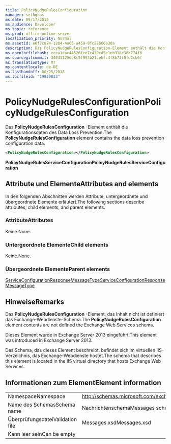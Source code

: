 ```yaml
---
title: PolicyNudgeRulesConfiguration
manager: sethgros
ms.date: 09/17/2015
ms.audience: Developer
ms.topic: reference
ms.prod: office-online-server
localization_priority: Normal
ms.assetid: e6f7c824-1284-4a65-a459-9fc22b66e30a
description: Das PolicyNudgeRulesConfiguration-Element enthält die Konfigurationsdaten des Data Loss Prevention.
ms.openlocfilehash: ecea1dac44526fee7c439cd5e1eb318c38d274f6
ms.sourcegitcommit: 34041125dc8c5f993b21cebfc4f8b72f0fd2cb6f
ms.translationtype: MT
ms.contentlocale: de-DE
ms.lasthandoff: 06/25/2018
ms.locfileid: "19830833"
---
```

# <a name="policynudgerulesconfiguration"></a><span data-ttu-id="20cf5-103">PolicyNudgeRulesConfiguration</span><span class="sxs-lookup"><span data-stu-id="20cf5-103">PolicyNudgeRulesConfiguration</span></span>

<span data-ttu-id="20cf5-104">Das **PolicyNudgeRulesConfiguration** -Element enthält die Konfigurationsdaten des Data Loss Prevention.</span><span class="sxs-lookup"><span data-stu-id="20cf5-104">The **PolicyNudgeRulesConfiguration** element contains the data loss prevention configuration data.</span></span> 
  
```XML
<PolicyNudgeRulesConfiguration></PolicyNudgeRulesConfiguration>
```

 <span data-ttu-id="20cf5-105">**PolicyNudgeRulesServiceConfiguration**</span><span class="sxs-lookup"><span data-stu-id="20cf5-105">**PolicyNudgeRulesServiceConfiguration**</span></span>
## <a name="attributes-and-elements"></a><span data-ttu-id="20cf5-106">Attribute und Elemente</span><span class="sxs-lookup"><span data-stu-id="20cf5-106">Attributes and elements</span></span>

<span data-ttu-id="20cf5-107">In den folgenden Abschnitten werden Attribute, untergeordnete und übergeordnete Elemente erläutert.</span><span class="sxs-lookup"><span data-stu-id="20cf5-107">The following sections describe attributes, child elements, and parent elements.</span></span>
  
### <a name="attributes"></a><span data-ttu-id="20cf5-108">Attribute</span><span class="sxs-lookup"><span data-stu-id="20cf5-108">Attributes</span></span>

<span data-ttu-id="20cf5-109">Keine.</span><span class="sxs-lookup"><span data-stu-id="20cf5-109">None.</span></span>
  
### <a name="child-elements"></a><span data-ttu-id="20cf5-110">Untergeordnete Elemente</span><span class="sxs-lookup"><span data-stu-id="20cf5-110">Child elements</span></span>

<span data-ttu-id="20cf5-111">Keine.</span><span class="sxs-lookup"><span data-stu-id="20cf5-111">None.</span></span>
  
### <a name="parent-elements"></a><span data-ttu-id="20cf5-112">Übergeordnete Elemente</span><span class="sxs-lookup"><span data-stu-id="20cf5-112">Parent elements</span></span>

[<span data-ttu-id="20cf5-113">ServiceConfigurationResponseMessageType</span><span class="sxs-lookup"><span data-stu-id="20cf5-113">ServiceConfigurationResponseMessageType</span></span>](serviceconfigurationresponsemessagetype.md)
  
## <a name="remarks"></a><span data-ttu-id="20cf5-114">Hinweise</span><span class="sxs-lookup"><span data-stu-id="20cf5-114">Remarks</span></span>

<span data-ttu-id="20cf5-115">Das **PolicyNudgeRulesConfiguration** -Element, das Inhalt nicht ist definiert das Exchange-Webdienste-Schema.</span><span class="sxs-lookup"><span data-stu-id="20cf5-115">The **PolicyNudgeRulesConfiguration** element contents are not defined the Exchange Web Services schema.</span></span> 
  
<span data-ttu-id="20cf5-116">Dieses Element wurde in Exchange Server 2013 eingeführt.</span><span class="sxs-lookup"><span data-stu-id="20cf5-116">This element was introduced in Exchange Server 2013.</span></span>
  
<span data-ttu-id="20cf5-117">Das Schema, das dieses Element beschreibt, befindet sich im virtuellen IIS-Verzeichnis, das Exchange-Webdienste hostet.</span><span class="sxs-lookup"><span data-stu-id="20cf5-117">The schema that describes this element is located in the IIS virtual directory that hosts Exchange Web Services.</span></span>
  
## <a name="element-information"></a><span data-ttu-id="20cf5-118">Informationen zum Element</span><span class="sxs-lookup"><span data-stu-id="20cf5-118">Element information</span></span>

|||
|:-----|:-----|
|<span data-ttu-id="20cf5-119">Namespace</span><span class="sxs-lookup"><span data-stu-id="20cf5-119">Namespace</span></span>  <br/> |http://schemas.microsoft.com/exchange/services/2006/messages  <br/> |
|<span data-ttu-id="20cf5-120">Name des Schemas</span><span class="sxs-lookup"><span data-stu-id="20cf5-120">Schema name</span></span>  <br/> |<span data-ttu-id="20cf5-121">Nachrichtenschema</span><span class="sxs-lookup"><span data-stu-id="20cf5-121">Messages schema</span></span>  <br/> |
|<span data-ttu-id="20cf5-122">Überprüfungsdatei</span><span class="sxs-lookup"><span data-stu-id="20cf5-122">Validation file</span></span>  <br/> |<span data-ttu-id="20cf5-123">Messages.xsd</span><span class="sxs-lookup"><span data-stu-id="20cf5-123">Messages.xsd</span></span>  <br/> |
|<span data-ttu-id="20cf5-124">Kann leer sein</span><span class="sxs-lookup"><span data-stu-id="20cf5-124">Can be empty</span></span>  <br/> ||
   

